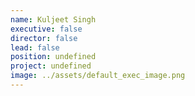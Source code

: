 ```yaml
---
name: Kuljeet Singh
executive: false
director: false
lead: false
position: undefined
project: undefined
image: ../assets/default_exec_image.png
---
```

